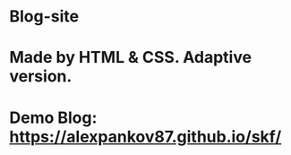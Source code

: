 # Blog-site
# Made by HTML & CSS. Adaptive version.
# Demo Blog: https://alexpankov87.github.io/skf/
